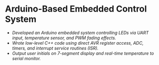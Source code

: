 # Arduino-Based Embedded Control System
* <i>Developed an Arduino embedded system controlling LEDs via UART input, temperature sensor, and PWM fading effects.</i></br>
* <i>Wrote low-level C++ code using direct AVR register access, ADC, timers, and interrupt service routines (ISR).</i></br>
* <i>Output user initials on 7-segment display and real-time temperature to serial monitor.</i>

